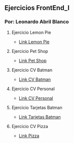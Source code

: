 ## Ejercicios FrontEnd_I

### Por: Leonardo Abril Blanco

1. Ejercicio Lemon Pie
    - [Link Lemon Pie](https://leonardoabril.github.io/FrontEnd_I/ROOT_LemonPie/)

2. Ejercicio Pet Shop
    - [Link Pet Shop](https://leonardoabril.github.io/FrontEnd_I/ROOT_PetShop/)

3. Ejercicio CV Batman
    - [Link CV Batman](https://leonardoabril.github.io/FrontEnd_I/ROOT_cvBatman/)

4. Ejercicio CV Personal
    - [Link CV Personal](https://leonardoabril.github.io/FrontEnd_I/ROOT_cvLeo/)

5. Ejercicio Tarjetas Batman
    - [Link Tarjetas Batman](https://leonardoabril.github.io/FrontEnd_I/ROOT_cvTarjetas/)

6. Ejercicio CV Pizza
    - [Link Pizza](https://leonardoabril.github.io/FrontEnd_I/ROOT_Pizza/)
